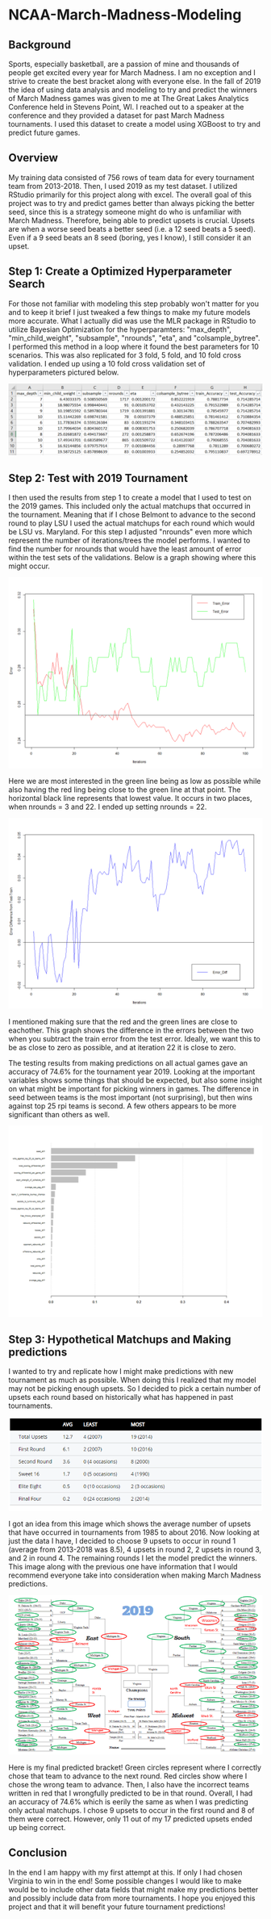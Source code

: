 # NCAA-March-Madness-Modeling

## Background

Sports, especially basketball, are a passion of mine and thousands of people get excited every year for March Madness. I am no exception and I strive to create the best bracket along with everyone else. In the fall of 2019 the idea of using data analysis and modeling to try and predict the winners of March Madness games was given to me at The Great Lakes Analytics Conference held in Stevens Point, WI. I reached out to a speaker at the conference and they provided a dataset for past March Madness tournaments. I used this dataset to create a model using XGBoost to try and predict future games.


## Overview

My training data consisted of 756 rows of team data for every tournament team from 2013-2018. Then, I used 2019 as my test dataset. I utilized RStudio primarily for this project along with excel. The overall goal of this project was to try and predict games better than always picking the better seed, since this is a strategy someone might do who is unfamiliar with March Madness. Therefore, being able to predict upsets is crucial. Upsets are when a worse seed beats a better seed (i.e. a 12 seed beats a 5 seed). Even if a 9 seed beats an 8 seed (boring, yes I know), I still consider it an upset.

## Step 1: Create a Optimized Hyperparameter Search

For those not familiar with modeling this step probably won't matter for you and to keep it brief I just tweaked a few things to make my future models more accurate. What I actually did was use the MLR package in RStudio to utilize Bayesian Optimization for the hyperparamters: "max_depth", "min_child_weight", "subsample", "nrounds", "eta", and "colsample_bytree". I performed this method in a loop where it found the best parameters for 10 scenarios. This was also replicated for 3 fold, 5 fold, and 10 fold cross validation. I ended up using a 10 fold cross validation set of hyperparameters pictured below.

![cv10_results](Images/cv10_results.png)




## Step 2: Test with 2019 Tournament

I then used the results from step 1 to create a model that I used to test on the 2019 games. This included only the actual matchups that occurred in the tournament. Meaning that if I chose Belmont to advance to the second round to play LSU I used the actual matchups for each round which would be LSU vs. Maryland. For this step I adjusted "nrounds" even more which represent the number of iterations/trees the model performs. I wanted to find the number for nrounds that would have the least amount of error within the test sets of the validations. Below is a graph showing where this might occur.




![nrounds_best](Images/nrounds_best.png)

Here we are most interested in the green line being as low as possible while also having the red ling being close to the green line at that point. The horizontal black line represents that lowest value. It occurs in two places, when nrounds = 3 and 22. I ended up setting nrounds = 22.




![error_diff](Images/error_diff.png)

I mentioned making sure that the red and the green lines are close to eachother. This graph shows the difference in the errors between the two when you subtract the train error from the test error. Ideally, we want this to be as close to zero as possible, and at iteration 22 it is close to zero.




The testing results from making predictions on all actual games gave an accuracy of 74.6% for the tournament year 2019. Looking at the important variables shows some things that should be expected, but also some insight on what might be important for picking winners in games. The difference in seed between teams is the most important (not surprising), but then wins against top 25 rpi teams is second. A few others appears to be more significant than others as well.

![important_variables](Images/important_variables.png)




## Step 3: Hypothetical Matchups and Making predictions

I wanted to try and replicate how I might make predictions with new tournament as much as possible. When doing this I realized that my model may not be picking enough upsets. So I decided to pick a certain number of upsets each round based on historically what has happened in past tournaments.




![Average_Upsets](Images/Average_Upsets.png)

I got an idea from this image which shows the average number of upsets that have occurred in tournaments from 1985 to about 2016. Now looking at just the data I have, I decided to choose 9 upsets to occur in round 1 (average from 2013-2018 was 8.5), 4 upsets in round 2, 2 upsets in round 3, and 2 in round 4. The remaining rounds I let the model predict the winners. This image along with the previous one have information that I would recommend everyone take into consideration when making March Madness predictions.




![2019_Pred_Bracket](Images/2019_Pred_Bracket.png)

Here is my final predicted bracket! Green circles represent where I correctly chose that team to advance to the next round. Red circles show where I chose the wrong team to advance. Then, I also have the incorrect teams written in red that I wrongfully predicted to be in that round. Overall, I had an accuracy of 74.6% which is eerily the same as when I was predicting only actual matchups. I chose 9 upsets to occur in the first round and 8 of them were correct. However, only 11 out of my 17 predicted upsets ended up being correct.




## Conclusion

In the end I am happy with my first attempt at this. If only I had chosen Virginia to win in the end! Some possible changes I would like to make would be to include other data fields that might make my predictions better and possibly include data from more tournaments. I hope you enjoyed this project and that it will benefit your future tournament predictions!
